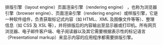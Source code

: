 排版引擎（layout engine）页面渲染引擎（rendering engine）
，也称为浏览器引擎（browser engine）、页面渲染引擎（rendering engine）或样版引擎，它是一种软件组件，负责获取标记式内容（如 HTML、XML 及图像文件等等）、整理信息（如 CSS 及 XSL 等），并将排版后的内容输出至显示器或打印机。所有网页浏览器、电子邮件客户端、电子阅读器以及其它需要根据表示性的标记语言（Presentational markup）来显示内容的应用程序都需要排版引擎。
